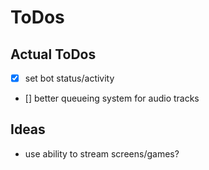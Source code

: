 # ToDos
## Actual ToDos
- [x] set bot status/activity
- [] better queueing system for audio tracks
## Ideas
- use ability to stream screens/games?